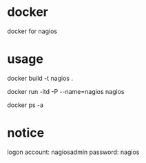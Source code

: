 # docker
docker for nagios

# usage

docker build -t nagios .

docker run -itd -P --name=nagios nagios

docker ps -a

# notice
logon account: nagiosadmin password: nagios

